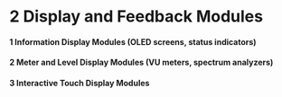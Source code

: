 # 2 Display and Feedback Modules


#### 1 Information Display Modules (OLED screens, status indicators)


#### 2 Meter and Level Display Modules (VU meters, spectrum analyzers)


#### 3 Interactive Touch Display Modules

